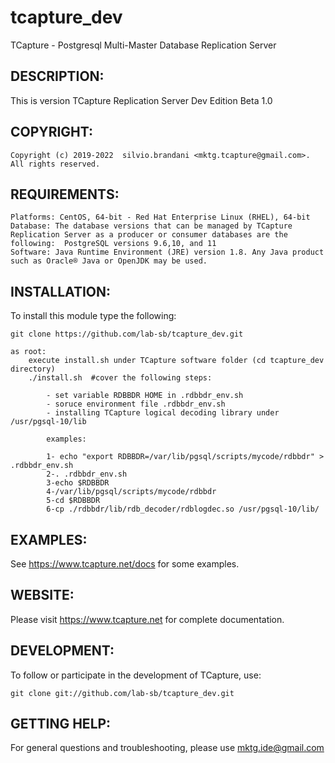# tcapture_dev

TCapture - Postgresql Multi-Master Database Replication Server

DESCRIPTION:
------------

This is version TCapture Replication Server Dev Edition Beta 1.0

COPYRIGHT:
----------

    Copyright (c) 2019-2022  silvio.brandani <mktg.tcapture@gmail.com>. All rights reserved.


REQUIREMENTS:
-------------
	Platforms: CentOS, 64-bit - Red Hat Enterprise Linux (RHEL), 64-bit
	Database: The database versions that can be managed by TCapture Replication Server as a producer or consumer databases are the following:  PostgreSQL versions 9.6,10, and 11
	Software: Java Runtime Environment (JRE) version 1.8. Any Java product such as Oracle® Java or OpenJDK may be used.

	

INSTALLATION:
-------------

To install this module type the following:

	git clone https://github.com/lab-sb/tcapture_dev.git

	as root:
		execute install.sh under TCapture software folder (cd tcapture_dev  directory)
		./install.sh  #cover the following steps:

			- set variable RDBBDR HOME in .rdbbdr_env.sh
			- soruce environment file .rdbbdr_env.sh
			- installing TCapture logical decoding library under /usr/pgsql-10/lib
			
			examples:
			
			1- echo "export RDBBDR=/var/lib/pgsql/scripts/mycode/rdbbdr" > .rdbbdr_env.sh
			2-. .rdbbdr_env.sh
			3-echo $RDBBDR
			4-/var/lib/pgsql/scripts/mycode/rdbbdr
			5-cd $RDBBDR
			6-cp ./rdbbdr/lib/rdb_decoder/rdblogdec.so /usr/pgsql-10/lib/


EXAMPLES:
---------

See  https://www.tcapture.net/docs for some examples.

WEBSITE:
-------

Please visit https://www.tcapture.net for complete documentation.

DEVELOPMENT:
------------

To follow or participate in the development of TCapture, use:

	git clone git://github.com/lab-sb/tcapture_dev.git

GETTING HELP:
-------------

For general questions and troubleshooting, please use mktg.ide@gmail.com

